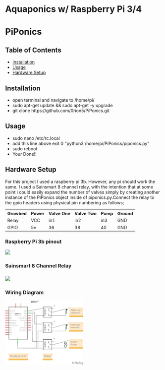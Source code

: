 
<!DOCTYPE html>
<html>
    <head>
        <h1>Aquaponics w/ Raspberry Pi 3/4</h1>
    </head>
    <body>
        <h1>PiPonics</h1>
        <h2>Table of Contents</h2>
        <ul>
            <li><a href="#section1">Installation</a></li>
            <li><a href="#section2">Usage</a></li>
            <li><a href="#section3">Hardware Setup</a></li>
        </ul>
        <h2 id="Section1">Installation</h2>
        <p>
            <ul>
                <li>open terminal and navigate to /home/pi/</li>
                <li>sudo apt-get update && sudo apt-get -y upgrade</li>
                <li>git clone https://github.com/0rion5/PiPonics.git</li>
            </ul>
        </p>
        <h2 id="Section2">Usage</h2>
        <p>
           <ul>
               <li>sudo nano /etc/rc.local</li>
               <li>add this line above exit 0 "python3 /home/pi/PiPonics/piponics.py"</li>
               <li>sudo reboot</li>     
               <li>Your Done!!</li>
           </ul>
        </p>
        <h2 id="Section3">Hardware Setup</h2>
        <p>
            For this project I used a raspberry pi 3b. However, any pi should work the same. I used a Sainsmart 8 channel relay, with               the intention that at some point i could easily expand the number of valves simply by creating another instance of the                   PiPonics object inside of piponics.py.Connect the relay to the gpio headers using physical pin numbering as follows;
            <table>
                <tr>
                    <th>Growbed</th>
                    <th>Power</th>
                    <th>Valve One</th>
                    <th>Valve Two</th>
                    <th>Pump</th>
                    <th>Ground</th>
                </tr>
                <tr>
                    <td>Relay</td>
                    <td>VCC</td>
                    <td>in1</td>
                    <td>in2</td>
                    <td>in3</td>
                    <td>GND</td>
                </tr>
                <tr>
                    <td>GPIO</td>
                    <td>5v</td>
                    <td>36</td>
                    <td>38</td>
                    <td>40</td>
                    <td>GND</td>
                </tr>
            </table>
            <p>
                <h3 id = "Pinout">Raspberry Pi 3b pinout</h3>
                    <img src="https://i.pinimg.com/originals/84/46/ec/8446eca5728ebbfa85882e8e16af8507.png" width = "50%">
            </p>
            <p>
                <h3 id = "Relay">Sainsmart 8 Channel Relay<h3/>
                    <img src = "https://cdn.shopify.com/s/files/1/1978/9859/products/09_12_1024x1024.jpg?v=1502520966" width = "50%">
            </p>
            <p>
                <h3>Wiring Diagram</h3>
                    <img src ="https://github.com/0rion5/PiPonics/blob/master/PiPonics_Wiring_diagram_schem.jpg?raw=true" width ="50%">
            </p>
        </p>
    </body>
</html>
